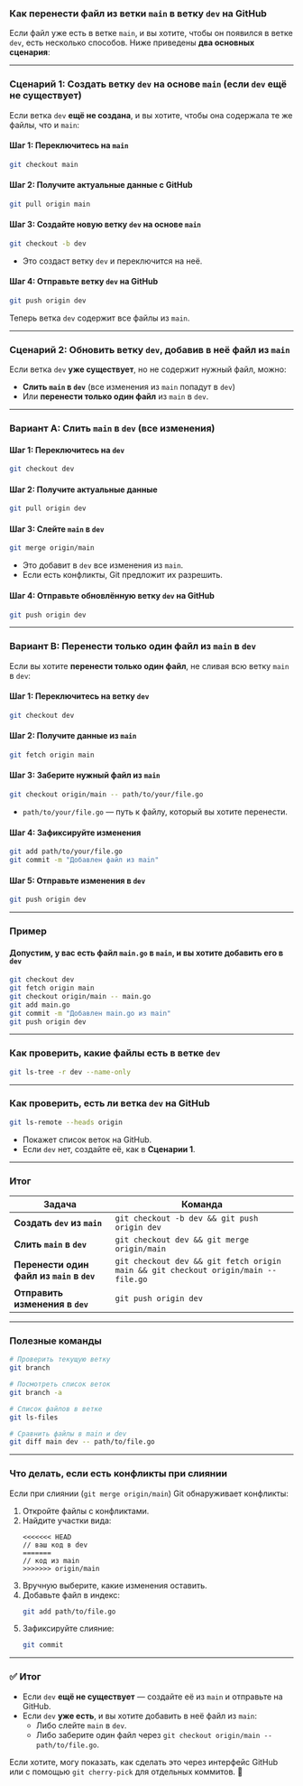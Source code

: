 ### **Как перенести файл из ветки `main` в ветку `dev` на GitHub**

Если файл уже есть в ветке `main`, и вы хотите, чтобы он появился в ветке `dev`, есть несколько способов. Ниже приведены **два основных сценария**:

---

### **Сценарий 1: Создать ветку `dev` на основе `main` (если `dev` ещё не существует)**

Если ветка `dev` **ещё не создана**, и вы хотите, чтобы она содержала те же файлы, что и `main`:

#### **Шаг 1: Переключитесь на `main`**
```bash
git checkout main
```

#### **Шаг 2: Получите актуальные данные с GitHub**
```bash
git pull origin main
```

#### **Шаг 3: Создайте новую ветку `dev` на основе `main`**
```bash
git checkout -b dev
```
- Это создаст ветку `dev` и переключится на неё.

#### **Шаг 4: Отправьте ветку `dev` на GitHub**
```bash
git push origin dev
```

Теперь ветка `dev` содержит все файлы из `main`.

---

### **Сценарий 2: Обновить ветку `dev`, добавив в неё файл из `main`**

Если ветка `dev` **уже существует**, но не содержит нужный файл, можно:
- **Слить `main` в `dev`** (все изменения из `main` попадут в `dev`)
- Или **перенести только один файл** из `main` в `dev`.

---

### **Вариант A: Слить `main` в `dev` (все изменения)**
#### **Шаг 1: Переключитесь на `dev`**
```bash
git checkout dev
```

#### **Шаг 2: Получите актуальные данные**
```bash
git pull origin dev
```

#### **Шаг 3: Слейте `main` в `dev`**
```bash
git merge origin/main
```
- Это добавит в `dev` все изменения из `main`.
- Если есть конфликты, Git предложит их разрешить.

#### **Шаг 4: Отправьте обновлённую ветку `dev` на GitHub**
```bash
git push origin dev
```

---

### **Вариант B: Перенести только один файл из `main` в `dev`**
Если вы хотите **перенести только один файл**, не сливая всю ветку `main` в `dev`:

#### **Шаг 1: Переключитесь на ветку `dev`**
```bash
git checkout dev
```

#### **Шаг 2: Получите данные из `main`**
```bash
git fetch origin main
```

#### **Шаг 3: Заберите нужный файл из `main`**
```bash
git checkout origin/main -- path/to/your/file.go
```
- `path/to/your/file.go` — путь к файлу, который вы хотите перенести.

#### **Шаг 4: Зафиксируйте изменения**
```bash
git add path/to/your/file.go
git commit -m "Добавлен файл из main"
```

#### **Шаг 5: Отправьте изменения в `dev`**
```bash
git push origin dev
```

---

### **Пример**
#### **Допустим, у вас есть файл `main.go` в `main`, и вы хотите добавить его в `dev`**
```bash
git checkout dev
git fetch origin main
git checkout origin/main -- main.go
git add main.go
git commit -m "Добавлен main.go из main"
git push origin dev
```

---

### **Как проверить, какие файлы есть в ветке `dev`**
```bash
git ls-tree -r dev --name-only
```

---

### **Как проверить, есть ли ветка `dev` на GitHub**
```bash
git ls-remote --heads origin
```
- Покажет список веток на GitHub.
- Если `dev` нет, создайте её, как в **Сценарии 1**.

---

### **Итог**
| Задача | Команда |
|-------|---------|
| **Создать `dev` из `main`** | `git checkout -b dev && git push origin dev` |
| **Слить `main` в `dev`** | `git checkout dev && git merge origin/main` |
| **Перенести один файл из `main` в `dev`** | `git checkout dev && git fetch origin main && git checkout origin/main -- file.go` |
| **Отправить изменения в `dev`** | `git push origin dev` |

---

### **Полезные команды**
```bash
# Проверить текущую ветку
git branch

# Посмотреть список веток
git branch -a

# Список файлов в ветке
git ls-files

# Сравнить файлы в main и dev
git diff main dev -- path/to/file.go
```

---

### **Что делать, если есть конфликты при слиянии**
Если при слиянии (`git merge origin/main`) Git обнаруживает конфликты:
1. Откройте файлы с конфликтами.
2. Найдите участки вида:
   ```
   <<<<<<< HEAD
   // ваш код в dev
   =======
   // код из main
   >>>>>>> origin/main
   ```
3. Вручную выберите, какие изменения оставить.
4. Добавьте файл в индекс:
   ```bash
   git add path/to/file.go
   ```
5. Зафиксируйте слияние:
   ```bash
   git commit
   ```

---

### ✅ **Итог**
- Если `dev` **ещё не существует** — создайте её из `main` и отправьте на GitHub.
- Если `dev` **уже есть**, и вы хотите добавить в неё файл из `main`:
  - Либо слейте `main` в `dev`.
  - Либо заберите один файл через `git checkout origin/main -- path/to/file.go`.

Если хотите, могу показать, как сделать это через интерфейс GitHub или с помощью `git cherry-pick` для отдельных коммитов. 🚀
